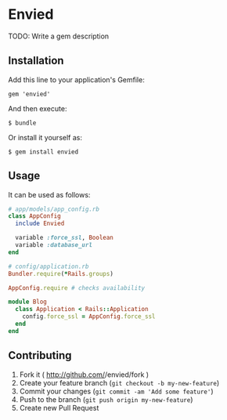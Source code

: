 # Envied

TODO: Write a gem description

## Installation

Add this line to your application's Gemfile:

    gem 'envied'

And then execute:

    $ bundle

Or install it yourself as:

    $ gem install envied

## Usage

It can be used as follows:

```ruby
# app/models/app_config.rb
class AppConfig
  include Envied

  variable :force_ssl, Boolean
  variable :database_url
end

# config/application.rb
Bundler.require(*Rails.groups)

AppConfig.require # checks availability

module Blog
  class Application < Rails::Application
    config.force_ssl = AppConfig.force_ssl
  end
end
```


## Contributing

1. Fork it ( http://github.com/<my-github-username>/envied/fork )
2. Create your feature branch (`git checkout -b my-new-feature`)
3. Commit your changes (`git commit -am 'Add some feature'`)
4. Push to the branch (`git push origin my-new-feature`)
5. Create new Pull Request
